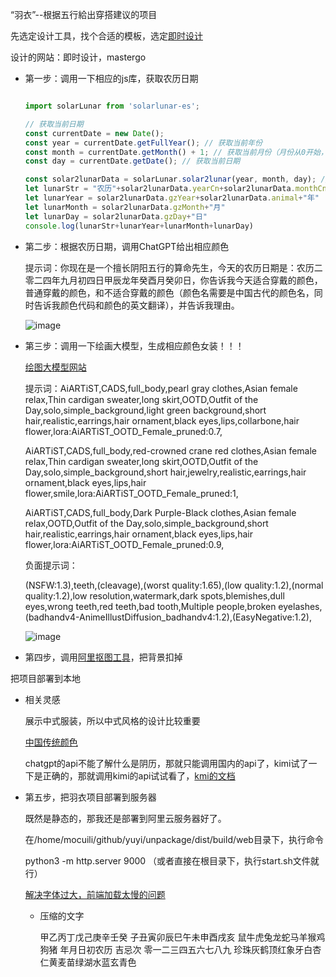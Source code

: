 “羽衣”--根据五行給出穿搭建议的项目




先选定设计工具，找个合适的模板，选定[即时设计](https://js.design/)

设计的网站：即时设计，mastergo

- 第一步：调用一下相应的js库，获取农历日期
    
    
    ```jsx
    
    import solarLunar from 'solarlunar-es';
    
    // 获取当前日期
    const currentDate = new Date();
    const year = currentDate.getFullYear(); // 获取当前年份
    const month = currentDate.getMonth() + 1; // 获取当前月份（月份从0开始，所以加1）
    const day = currentDate.getDate(); // 获取当前日期
    
    const solar2lunarData = solarLunar.solar2lunar(year, month, day); // 输入的日子为公历
    let lunarStr = "农历"+solar2lunarData.yearCn+solar2lunarData.monthCn+solar2lunarData.dayCn+"日"
    let lunarYear = solar2lunarData.gzYear+solar2lunarData.animal+"年"
    let lunarMonth = solar2lunarData.gzMonth+"月"
    let lunarDay = solar2lunarData.gzDay+"日"
    console.log(lunarStr+lunarYear+lunarMonth+lunarDay)
    
    ```
    
- 第二步：根据农历日期，调用ChatGPT给出相应颜色
    
    提示词：你现在是一个擅长阴阳五行的算命先生，今天的农历日期是：农历二零二四年九月初四日甲辰龙年癸酉月癸卯日，你告诉我今天适合穿戴的颜色，普通穿戴的颜色，和不适合穿戴的颜色（颜色名需要是中国古代的颜色名，同时告诉我颜色代码和颜色的英文翻译），并告诉我理由。
    
     ![image](https://github.com/user-attachments/assets/ccd4d25a-f323-4794-998c-fd392be814a2)

    
- 第三步：调用一下绘画大模型，生成相应颜色女装！！！
    
    [绘图大模型网站](https://www.liblib.art/)
    
    提示词：AiARTiST,CADS,full_body,pearl gray clothes,Asian female relax,Thin cardigan sweater,long skirt,OOTD,Outfit of the Day,solo,simple_background,light green background,short hair,realistic,earrings,hair ornament,black eyes,lips,collarbone,hair flower,lora:AiARTiST_OOTD_Female_pruned:0.7,
    
    AiARTiST,CADS,full_body,red-crowned crane red clothes,Asian female relax,Thin cardigan sweater,long skirt,OOTD,Outfit of the Day,solo,simple_background,short hair,jewelry,realistic,earrings,hair ornament,black eyes,lips,hair flower,smile,lora:AiARTiST_OOTD_Female_pruned:1,
    
    AiARTiST,CADS,full_body,Dark Purple-Black clothes,Asian female relax,OOTD,Outfit of the Day,solo,simple_background,short hair,realistic,earrings,hair ornament,black eyes,lips,hair flower,lora:AiARTiST_OOTD_Female_pruned:0.9,
    
    负面提示词：
    
    (NSFW:1.3),teeth,(cleavage),(worst quality:1.65),(low quality:1.2),(normal quality:1.2),low resolution,watermark,dark spots,blemishes,dull eyes,wrong teeth,red teeth,bad tooth,Multiple people,broken eyelashes,(badhandv4-AnimeIllustDiffusion_badhandv4:1.2),(EasyNegative:1.2),
    
    ![image](https://github.com/user-attachments/assets/1785c2b1-2fee-4af7-8d72-88faf129548d)

    
- 第四步，调用[阿里抠图工具](https://vision.aliyun.com/experience/detail?spm=a2cvz.27718152.J_9280759530.10.1f917e821maLI6&tagName=imageseg&children=SegmentHDBody)，把背景扣掉

把项目部署到本地

- 相关灵感
    
    展示中式服装，所以中式风格的设计比较重要
    
    [中国传统颜色](https://js.design/f/aC8duf?p=5UnSvAU40y&mode=design&linkelement=xXCbGsOFb0SJaIpVou4hs)
    
    chatgpt的api不能了解什么是阴历，那就只能调用国内的api了，kimi试了一下是正确的，那就调用kimi的api试试看了，[kmi的文档](https://platform.moonshot.cn/docs/guide/start-using-kimi-api)


- 第五步，把羽衣项目部署到服务器
    
    既然是静态的，那我还是部署到阿里云服务器好了。
    
    在/home/mocuili/github/yuyi/unpackage/dist/build/web目录下，执行命令
    
    python3 -m http.server 9000  （或者直接在根目录下，执行start.sh文件就行）
    
    [解决字体过大，前端加载太慢的问题](https://blog.csdn.net/u014289767/article/details/112002307)
    
    - 压缩的文字
        
        甲乙丙丁戊己庚辛壬癸
        子丑寅卯辰巳午未申酉戌亥
        鼠牛虎兔龙蛇马羊猴鸡狗猪
        年月日初农历
        吉忌次
        零一二三四五六七八九
        珍珠灰鹤顶红象牙白杏仁黄麦苗绿湖水蓝玄青色
